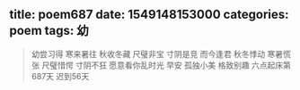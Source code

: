title: poem687
date: 1549148153000
categories: poem
tags: 幼
---
> 幼尝习得
寒来暑往 秋收冬藏
尺璧非宝 寸阴是竞
而今逢君
秋冬悸动 寒暑慌张
尺璧惜愕 寸阴不狂
愿意看你乱时光
早安
孤独小美
格致别趣
六点起床第687天 迟到56天